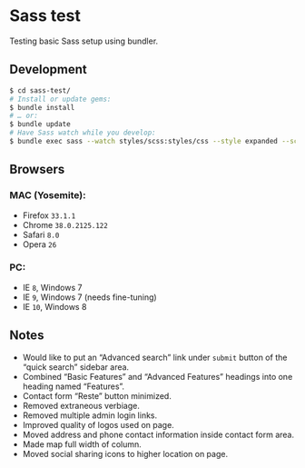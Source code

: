 # Sass test

Testing basic Sass setup using bundler.

## Development

```bash
$ cd sass-test/
# Install or update gems:
$ bundle install
# … or:
$ bundle update
# Have Sass watch while you develop:
$ bundle exec sass --watch styles/scss:styles/css --style expanded --scss --trace --sourcemap=none
```

## Browsers

### MAC (Yosemite):

* Firefox `33.1.1`
* Chrome `38.0.2125.122`
* Safari `8.0`
* Opera `26`

### PC:

* IE `8`, Windows 7
* IE `9`, Windows 7 (needs fine-tuning)
* IE `10`, Windows 8

## Notes

* Would like to put an “Advanced search” link under `submit` button of the “quick search” sidebar area.
* Combined “Basic Features” and “Advanced Features” headings into one heading named “Features”.
* Contact form “Reste” button minimized.
* Removed extraneous verbiage.
* Removed multiple admin login links.
* Improved quality of logos used on page.
* Moved address and phone contact information inside contact form area.
* Made map full width of column.
* Moved social sharing icons to higher location on page.
